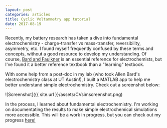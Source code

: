 ```yaml
---
layout: post
categories: articles
title: Cyclic Voltammetry app tutorial
date: 2017-08-19
---
```


Recently, my battery research has taken a dive into fundamental electrochemistry -
charge-transfer vs mass-transfer, reversibility, asymmetry, etc. I found myself
frequently confused by these terms and concepts, without a good resource to
develop my understanding. Of course,
[Bard and Faulkner](https://www.amazon.com/Electrochemical-Methods-Fundamentals-Allen-Bard/dp/0471043729)
is an essential reference for electrochemists, but I've found it a better
reference textbook than a "learning" textbook.

With some help from a post-doc in my lab (who took Allen Bard's
electrochemistry class at UT Austin!),
I built a MATLAB app to help me better understand simple electrochemistry.
Check out a screenshot below:

![Screenshot]({{ site.url }}/assets/CVsimscreenshot.png)

In the process, I learned about fundamental electrochemistry. I'm working on
documentating the results to make simple electrochemical simulations more accessible.
This will be a work in progress, but you can check out my progress 
[here!](\cyclic_voltammetry_simulation\index.html)
